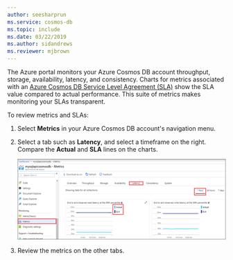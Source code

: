 ```yaml
---
author: seesharprun
ms.service: cosmos-db
ms.topic: include
ms.date: 03/22/2019
ms.author: sidandrews
ms.reviewer: mjbrown
---
```

The Azure portal monitors your Azure Cosmos DB account throughput, storage, availability, latency, and consistency. Charts for metrics associated with an [Azure Cosmos DB Service Level Agreement (SLA)](https://azure.microsoft.com/support/legal/sla/cosmos-db/) show the SLA value compared to actual performance. This suite of metrics makes monitoring your SLAs transparent.

To review metrics and SLAs: 

1. Select **Metrics** in your Azure Cosmos DB account's navigation menu.
   
2. Select a tab such as **Latency**, and select a timeframe on the right. Compare the **Actual** and **SLA** lines on the charts.
   
   ![Azure Cosmos DB metrics suite](./media/cosmos-db-tutorial-review-slas/azure-cosmosdb-metrics-suite.png)
   
3. Review the metrics on the other tabs. 

